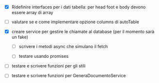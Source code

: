 - [x] Ridefinire interfaces per i dati tabella: per head foot e body devono essere array di array


- [ ] valutare se e come implementare opzione columns di autoTable


- [x] creare service per gestire le chiamate al database (per il momento sarà un fake)

  - [ ] scrivere i metodi async che simulano il fetch

  - [ ] testare usando promises 

- [ ] testare e scrivere funzioni per gli stili


- [ ] testare e scrivere funzioni per GeneraDocumentoService